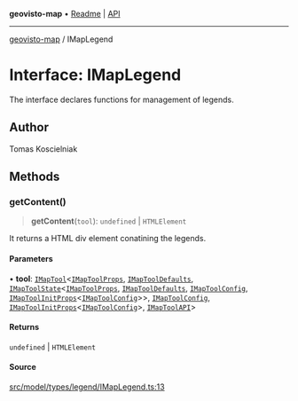 **geovisto-map** • [Readme](../README.md) \| [API](../globals.md)

***

[geovisto-map](../README.md) / IMapLegend

# Interface: IMapLegend

The interface declares functions for management of legends.

## Author

Tomas Koscielniak

## Methods

### getContent()

> **getContent**(`tool`): `undefined` \| `HTMLElement`

It returns a HTML div element conatining the legends.

#### Parameters

• **tool**: [`IMapTool`](IMapTool.md)\<[`IMapToolProps`](../type-aliases/IMapToolProps.md), [`IMapToolDefaults`](IMapToolDefaults.md), [`IMapToolState`](IMapToolState.md)\<[`IMapToolProps`](../type-aliases/IMapToolProps.md), [`IMapToolDefaults`](IMapToolDefaults.md), [`IMapToolConfig`](../type-aliases/IMapToolConfig.md), [`IMapToolInitProps`](../type-aliases/IMapToolInitProps.md)\<[`IMapToolConfig`](../type-aliases/IMapToolConfig.md)\>\>, [`IMapToolConfig`](../type-aliases/IMapToolConfig.md), [`IMapToolInitProps`](../type-aliases/IMapToolInitProps.md)\<[`IMapToolConfig`](../type-aliases/IMapToolConfig.md)\>, [`IMapToolAPI`](../type-aliases/IMapToolAPI.md)\>

#### Returns

`undefined` \| `HTMLElement`

#### Source

[src/model/types/legend/IMapLegend.ts:13](https://github.com/geovisto/geovisto-map/blob/e22d774889dbc28cc1ec62933ecf6bab6690f172/src/model/types/legend/IMapLegend.ts#L13)
